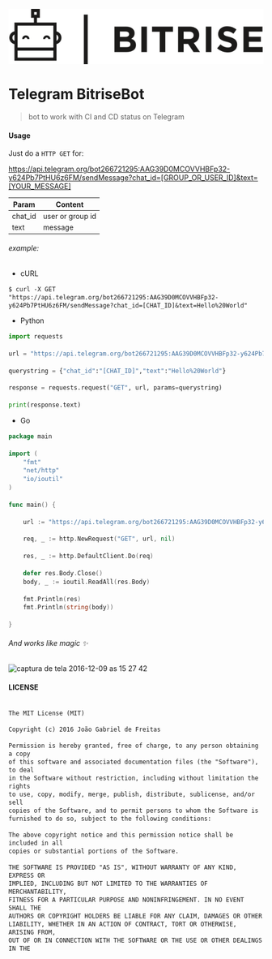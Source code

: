 ![bit_rise_logo](https://github.com/jgabrielfreitas/TelegramBitriseBot/blob/master/bitrise-logo.png)

# Telegram BitriseBot
> bot to work with CI and CD status on Telegram

#### Usage

Just do a `HTTP GET` for: 

https://api.telegram.org/bot266721295:AAG39D0MCOVVHBFp32-y624Pb7PtHU6z6FM/sendMessage?chat_id=[GROUP_OR_USER_ID]&text=[YOUR_MESSAGE]

Param | Content
--- | ---
chat_id | user or group id
text | message

###### example:

* cURL
```cURL
$ curl -X GET "https://api.telegram.org/bot266721295:AAG39D0MCOVVHBFp32-y624Pb7PtHU6z6FM/sendMessage?chat_id=[CHAT_ID]&text=Hello%20World"
```

* Python
```python
import requests

url = "https://api.telegram.org/bot266721295:AAG39D0MCOVVHBFp32-y624Pb7PtHU6z6FM/sendMessage"

querystring = {"chat_id":"[CHAT_ID]","text":"Hello%20World"}

response = requests.request("GET", url, params=querystring)

print(response.text)
```

* Go
```go
package main

import (
	"fmt"
	"net/http"
	"io/ioutil"
)

func main() {

	url := "https://api.telegram.org/bot266721295:AAG39D0MCOVVHBFp32-y624Pb7PtHU6z6FM/sendMessage?chat_id=-1001064749324&text=Hello%2520World"

	req, _ := http.NewRequest("GET", url, nil)

	res, _ := http.DefaultClient.Do(req)

	defer res.Body.Close()
	body, _ := ioutil.ReadAll(res.Body)

	fmt.Println(res)
	fmt.Println(string(body))

}
```

###### And works like magic :sparkles:

![captura de tela 2016-12-09 as 15 27 42](https://cloud.githubusercontent.com/assets/7410639/21058202/13de4670-be24-11e6-955a-92f309758b85.png)

#### LICENSE
```

The MIT License (MIT)

Copyright (c) 2016 João Gabriel de Freitas

Permission is hereby granted, free of charge, to any person obtaining a copy
of this software and associated documentation files (the "Software"), to deal
in the Software without restriction, including without limitation the rights
to use, copy, modify, merge, publish, distribute, sublicense, and/or sell
copies of the Software, and to permit persons to whom the Software is
furnished to do so, subject to the following conditions:

The above copyright notice and this permission notice shall be included in all
copies or substantial portions of the Software.

THE SOFTWARE IS PROVIDED "AS IS", WITHOUT WARRANTY OF ANY KIND, EXPRESS OR
IMPLIED, INCLUDING BUT NOT LIMITED TO THE WARRANTIES OF MERCHANTABILITY,
FITNESS FOR A PARTICULAR PURPOSE AND NONINFRINGEMENT. IN NO EVENT SHALL THE
AUTHORS OR COPYRIGHT HOLDERS BE LIABLE FOR ANY CLAIM, DAMAGES OR OTHER
LIABILITY, WHETHER IN AN ACTION OF CONTRACT, TORT OR OTHERWISE, ARISING FROM,
OUT OF OR IN CONNECTION WITH THE SOFTWARE OR THE USE OR OTHER DEALINGS IN THE

```
